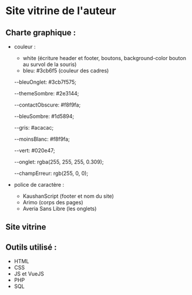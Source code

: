 # Site vitrine de l'auteur


## Charte graphique :

- couleur :
    - white (écriture header et footer, boutons, background-color bouton au survol de la souris)
    - bleu: #3cb6f5 (couleur des cadres)

  --bleuOnglet: #3cb7f575;

  --themeSombre: #2e3144;

  --contactObscure: #f8f9fa;

  --bleuSombre: #1d5894;

  --gris: #acacac;

  --moinsBlanc: #f8f9fa;

  --vert: #020e47;

  --onglet: rgba(255, 255, 255, 0.309);

  --champErreur: rgb(255, 0, 0);


- police de caractère :
    - KaushanScript (footer et nom du site)
    - Arimo (corps des pages)
    - Averia Sans Libre (les onglets)

## Site vitrine


## Outils utilisé :
- HTML
- CSS
- JS et VueJS
- PHP
- SQL